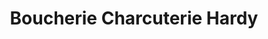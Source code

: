 ---
title: "Boucherie Charcuterie Hardy"
url: /saintes/boucherie-charcuterie-hardy/
shop: boucherie
---